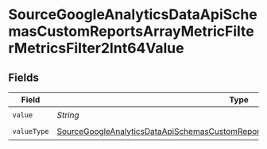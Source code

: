 # SourceGoogleAnalyticsDataApiSchemasCustomReportsArrayMetricFilterMetricsFilter2Int64Value


## Fields

| Field                                                                                                                                                                                                       | Type                                                                                                                                                                                                        | Required                                                                                                                                                                                                    | Description                                                                                                                                                                                                 |
| ----------------------------------------------------------------------------------------------------------------------------------------------------------------------------------------------------------- | ----------------------------------------------------------------------------------------------------------------------------------------------------------------------------------------------------------- | ----------------------------------------------------------------------------------------------------------------------------------------------------------------------------------------------------------- | ----------------------------------------------------------------------------------------------------------------------------------------------------------------------------------------------------------- |
| `value`                                                                                                                                                                                                     | *String*                                                                                                                                                                                                    | :heavy_check_mark:                                                                                                                                                                                          | N/A                                                                                                                                                                                                         |
| `valueType`                                                                                                                                                                                                 | [SourceGoogleAnalyticsDataApiSchemasCustomReportsArrayMetricFilterMetricsFilter2ValueType](../../models/shared/SourceGoogleAnalyticsDataApiSchemasCustomReportsArrayMetricFilterMetricsFilter2ValueType.md) | :heavy_check_mark:                                                                                                                                                                                          | N/A                                                                                                                                                                                                         |